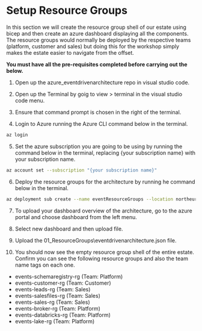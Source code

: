 # Setup Resource Groups

In this section we will create the resource group shell of our estate using bicep and then create an azure dashboard displaying all the components.
The resource groups would normally be deployed by the respective teams (platform, customer and sales) but doing this for the workshop simply makes the estate easier to navigate from the offset.

**You must have all the pre-requisites completed before carrying out the below.**

1. Open up the azure_eventdrivenarchitecture repo in visual studio code.

2. Open up the Terminal by goig to view > terminal in the visual studio code menu.

3. Ensure that command prompt is chosen in the right of the terminal.

4. Login to Azure running the Azure CLI command below in the terminal.

```bash
az login
```

5. Set the azure subscription you are going to be using by running the command below in the terminal, replacing {your subscription name} with your subscription name.

```bash
az account set --subscription "{your subscription name}"
```

6. Deploy the resource groups for the architecture by running he command below in the terminal.

```bash
az deployment sub create --name eventResourceGroups --location northeurope --template-file 01_Platform\01_ResourceGroups\resourcegroups.bicep
```

7. To upload your dashboard overview of the architecture, go to the azure portal and choose dashboard from the left menu.

8. Select new dashboard and then upload file.

9. Upload the 01_ResourceGroups\eventdrivenarchitecture.json file.

10. You should now see the empty resource group shell of the entire estate. Confirm you can see the following resource groups and also the team name tags on each one.

* events-schemaregistry-rg (Team: Platform)
* events-customer-rg (Team: Customer)
* events-leads-rg (Team: Sales)
* events-salesfiles-rg (Team: Sales)
* events-sales-rg (Team: Sales)
* events-broker-rg (Team: Platform)
* events-databricks-rg (Team: Platform)
* events-lake-rg (Team: Platform)
